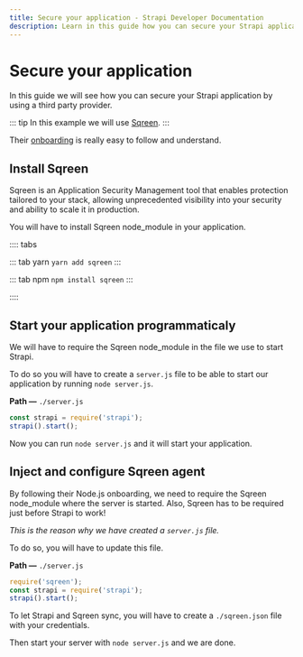 ```yaml
---
title: Secure your application - Strapi Developer Documentation
description: Learn in this guide how you can secure your Strapi application by using a third party provider.
---
```


# Secure your application

In this guide we will see how you can secure your Strapi application by using a third party provider.

::: tip
In this example we will use [Sqreen](https://sqreen.com).
:::

Their [onboarding](https://my.sqreen.com/new-application#nodejs-agent) is really easy to follow and understand.

## Install Sqreen

Sqreen is an Application Security Management tool that enables protection tailored to your stack, allowing unprecedented visibility into your security and ability to scale it in production.

You will have to install Sqreen node_module in your application.

:::: tabs

::: tab yarn
`yarn add sqreen`
:::

::: tab npm
`npm install sqreen`
:::

::::

## Start your application programmaticaly

We will have to require the Sqreen node_module in the file we use to start Strapi.

To do so you will have to create a `server.js` file to be able to start our application by running `node server.js`.

**Path —** `./server.js`

```js
const strapi = require('strapi');
strapi().start();
```

Now you can run `node server.js` and it will start your application.

## Inject and configure Sqreen agent

By following their Node.js onboarding, we need to require the Sqreen node_module where the server is started.
Also, Sqreen has to be required just before Strapi to work!

_This is the reason why we have created a `server.js` file._

To do so, you will have to update this file.

**Path —** `./server.js`

```js
require('sqreen');
const strapi = require('strapi');
strapi().start();
```

To let Strapi and Sqreen sync, you will have to create a `./sqreen.json` file with your credentials.

Then start your server with `node server.js` and we are done.
